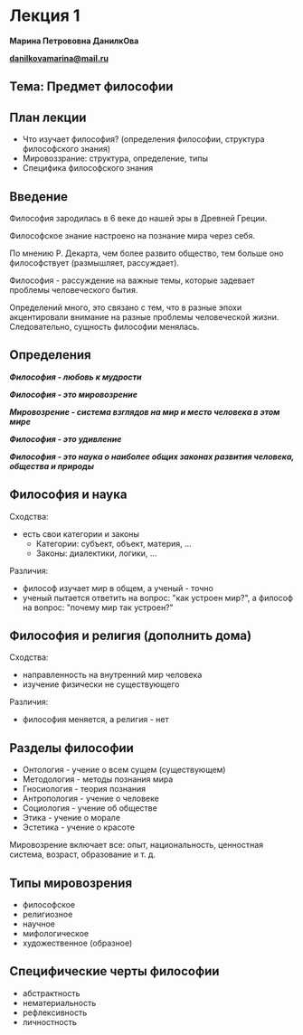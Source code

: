 # Лекция 1

**Марина Петрововна ДанилкОва**

**danilkovamarina@mail.ru**

## Тема: Предмет философии

## План лекции

* Что изучает философия? (определения философии, структура философского знания)
* Мировоззрание: структура, определение, типы
* Специфика философского знания

## Введение

Философия зародилась в 6 веке до нашей эры в Древней Греции. 

Философское знание настроено на познание мира через себя.

По мнению Р. Декарта, чем более развито общество, тем больше оно философствует (размышляет, рассуждает).

Философия - рассуждение на важные темы, которые задевает проблемы человеческого бытия.

Определений много, это связано с тем, что в разные эпохи акцентировали внимание на разные проблемы человеческой жизни. Следовательно, сущность философии менялась.

## Определения

***Философия - любовь к мудрости***

***Философия - это мировозрение***

***Мировозрение - система взглядов на мир и место человека в этом мире***

***Философия - это удивление***

***Философия - это наука о наиболее общих законах развития человека, общества и природы***

## Философия и наука

Сходства: 
* есть свои категории и законы
  * Категории: субъект, объект, материя, ...
  * Законы: диалектики, логики, ...

Различия: 
* философ изучает мир в общем, а ученый - точно
* ученый пытается ответить на вопрос: "как устроен мир?", а философ на вопрос: "почему мир так устроен?"

## Философия и религия (дополнить дома)

Сходства:
* направленность на внутренний мир человека 
* изучение физически не существующего

Различия:
* философия меняется, а религия - нет

## Разделы философии

* Онтология - учение о всем сущем (существующем)
* Методология - методы познания мира
* Гносиология - теория познания 
* Антропология - учение о человеке 
* Социология - учение об обществе
* Этика - учение о морале
* Эстетика - учение о красоте

Мировозрение включает все: опыт, национальность, ценностная система, возраст, образование и т. д.

## Типы мировозрения

* философское
* религиозное
* научное
* мифологическое 
* художественное (образное)

## Специфические черты философии 

* абстрактность
* нематериальность 
* рефлексивность 
* личностность 